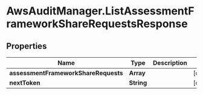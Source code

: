 # AwsAuditManager.ListAssessmentFrameworkShareRequestsResponse

## Properties

Name | Type | Description | Notes
------------ | ------------- | ------------- | -------------
**assessmentFrameworkShareRequests** | **Array** |  | [optional] 
**nextToken** | **String** |  | [optional] 


